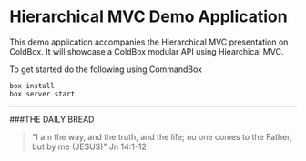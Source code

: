# Hierarchical MVC Demo Application

This demo application accompanies the Hierarchical MVC presentation on ColdBox.  It will showcase a ColdBox modular API using Hiearchical MVC.

To get started do the following using CommandBox

```
box install
box server start
```

---
 
###THE DAILY BREAD
 > "I am the way, and the truth, and the life; no one comes to the Father, but by me (JESUS)" Jn 14:1-12